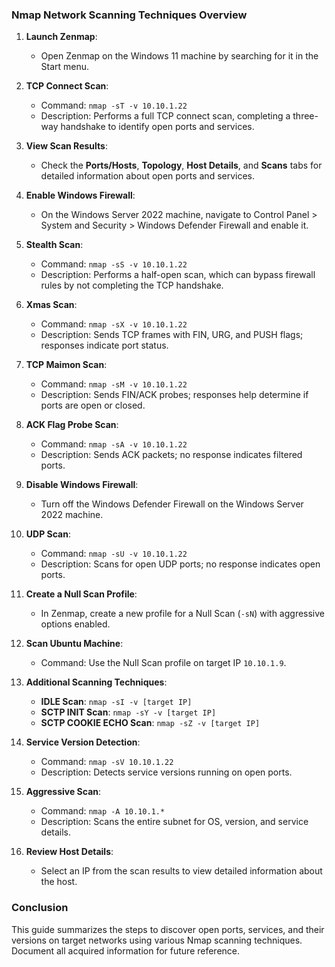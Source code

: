 ### Nmap Network Scanning Techniques Overview

1. **Launch Zenmap**: 
   - Open Zenmap on the Windows 11 machine by searching for it in the Start menu.

2. **TCP Connect Scan**:
   - Command: `nmap -sT -v 10.10.1.22`
   - Description: Performs a full TCP connect scan, completing a three-way handshake to identify open ports and services.

3. **View Scan Results**:
   - Check the **Ports/Hosts**, **Topology**, **Host Details**, and **Scans** tabs for detailed information about open ports and services.

4. **Enable Windows Firewall**:
   - On the Windows Server 2022 machine, navigate to Control Panel > System and Security > Windows Defender Firewall and enable it.

5. **Stealth Scan**:
   - Command: `nmap -sS -v 10.10.1.22`
   - Description: Performs a half-open scan, which can bypass firewall rules by not completing the TCP handshake.

6. **Xmas Scan**:
   - Command: `nmap -sX -v 10.10.1.22`
   - Description: Sends TCP frames with FIN, URG, and PUSH flags; responses indicate port status.

7. **TCP Maimon Scan**:
   - Command: `nmap -sM -v 10.10.1.22`
   - Description: Sends FIN/ACK probes; responses help determine if ports are open or closed.

8. **ACK Flag Probe Scan**:
   - Command: `nmap -sA -v 10.10.1.22`
   - Description: Sends ACK packets; no response indicates filtered ports.

9. **Disable Windows Firewall**:
   - Turn off the Windows Defender Firewall on the Windows Server 2022 machine.

10. **UDP Scan**:
    - Command: `nmap -sU -v 10.10.1.22`
    - Description: Scans for open UDP ports; no response indicates open ports.

11. **Create a Null Scan Profile**:
    - In Zenmap, create a new profile for a Null Scan (`-sN`) with aggressive options enabled.

12. **Scan Ubuntu Machine**:
    - Command: Use the Null Scan profile on target IP `10.10.1.9`.

13. **Additional Scanning Techniques**:
    - **IDLE Scan**: `nmap -sI -v [target IP]`
    - **SCTP INIT Scan**: `nmap -sY -v [target IP]`
    - **SCTP COOKIE ECHO Scan**: `nmap -sZ -v [target IP]`

14. **Service Version Detection**:
    - Command: `nmap -sV 10.10.1.22`
    - Description: Detects service versions running on open ports.

15. **Aggressive Scan**:
    - Command: `nmap -A 10.10.1.*`
    - Description: Scans the entire subnet for OS, version, and service details.

16. **Review Host Details**:
    - Select an IP from the scan results to view detailed information about the host.

### Conclusion
This guide summarizes the steps to discover open ports, services, and their versions on target networks using various Nmap scanning techniques. Document all acquired information for future reference.